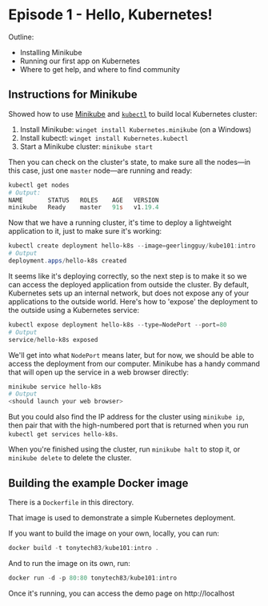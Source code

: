 # Episode 1 - Hello, Kubernetes!

Outline:

  - Installing Minikube
  - Running our first app on Kubernetes
  - Where to get help, and where to find community

## Instructions for Minikube

Showed how to use [Minikube](https://minikube.sigs.k8s.io/docs/) and [`kubectl`](https://kubernetes.io/docs/tasks/tools/install-kubectl/) to build local Kubernetes cluster:

  1. Install Minikube: `winget install Kubernetes.minikube` (on a Windows)
  2. Install kubectl: `winget install Kubernetes.kubectl`
  3. Start a Minikube cluster: `minikube start`

Then you can check on the cluster's state, to make sure all the nodes—in this case, just one `master` node—are running and ready:

```powershell
kubectl get nodes
# Output:
NAME       STATUS   ROLES    AGE   VERSION
minikube   Ready    master   91s   v1.19.4
```

Now that we have a running cluster, it's time to deploy a lightweight application to it, just to make sure it's working:

```powershell
kubectl create deployment hello-k8s --image=geerlingguy/kube101:intro
# Output
deployment.apps/hello-k8s created
```

It seems like it's deploying correctly, so the next step is to make it so we can access the deployed application from outside the cluster. By default, Kubernetes sets up an internal network, but does not expose any of your applications to the outside world. Here's how to 'expose' the deployment to the outside using a Kubernetes service:

```powershell
kubectl expose deployment hello-k8s --type=NodePort --port=80
# Output
service/hello-k8s exposed
```

We'll get into what `NodePort` means later, but for now, we should be able to access the deployment from our computer. Minikube has a handy command that will open up the service in a web browser directly:

```powershell
minikube service hello-k8s
# Output
<should launch your web browser>
```

But you could also find the IP address for the cluster using `minikube ip`, then pair that with the high-numbered port that is returned when you run `kubectl get services hello-k8s`.

When you're finished using the cluster, run `minikube halt` to stop it, or `minikube delete` to delete the cluster.

## Building the example Docker image

There is a `Dockerfile` in this directory.

That image is used to demonstrate a simple Kubernetes deployment.

If you want to build the image on your own, locally, you can run:
```powershell
docker build -t tonytech83/kube101:intro .
```
And to run the image on its own, run:
```powershell
docker run -d -p 80:80 tonytech83/kube101:intro
```
Once it's running, you can access the demo page on http://localhost
